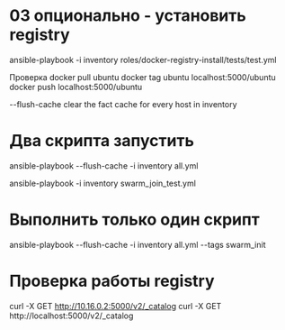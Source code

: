 
# 03 опционально - установить registry
ansible-playbook -i inventory roles/docker-registry-install/tests/test.yml

Проверка
docker pull ubuntu
docker tag ubuntu localhost:5000/ubuntu
docker push localhost:5000/ubuntu

--flush-cache clear the fact cache for every host in inventory

# Два скрипта запустить
ansible-playbook --flush-cache -i inventory all.yml

ansible-playbook -i inventory swarm_join_test.yml

# Выполнить только один скрипт
ansible-playbook --flush-cache -i inventory all.yml --tags swarm_init
 

# Проверка работы registry
curl -X GET http://10.16.0.2:5000/v2/_catalog
curl -X GET http://localhost:5000/v2/_catalog